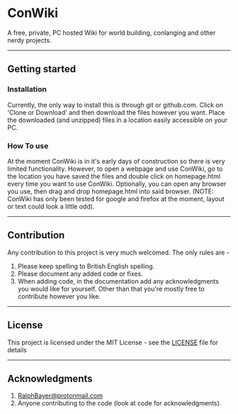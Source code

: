 # ConWiki
A free, private, PC hosted Wiki for world building, conlanging and other nerdy projects.

---

## Getting started

### Installation
Currently, the only way to install this is through git or github.com. Click on 'Clone or Download' and then 
download the files however you want. Place the downloaded (and unzipped) files in a location easily accessible 
on your PC.
  
### How To use
At the moment ConWiki is in it's early days of construction so there is very limited functionality.
However, to open a webpage and use ConWiki, go to the location you have saved the files and double click on
homepage.html every time you want to use ConWiki. Optionally, you can open any browser you use, then drag
and drop homepage.html into said browser. (NOTE: ConWiki has only been tested for google and firefox at the moment,
layout or text could look a little odd).

---

## Contribution
Any contribution to this project is very much welcomed. The only rules are -
1. Please keep spelling to British English spelling.
2. Please document any added code or fixes.
3. When adding code, in the documentation add any acknowledgments you would like for yourself.
Other than that you're mostly free to contribute however you like.


---

## License
This project is licensed under the MIT License - see the [LICENSE](LICENSE) file for details

---

## Acknowledgments
1. RalphBayer@protonmail.com
2. Anyone contributing to the code (look at code for acknowledgments).
